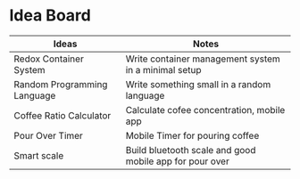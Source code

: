 # Idea Board

Ideas | Notes
--- | ---
Redox Container System | Write container management system in a minimal setup
Random Programming Language | Write something small in a random language
Coffee Ratio Calculator | Calculate cofee concentration, mobile app 
Pour Over Timer | Mobile Timer for pouring coffee
Smart scale | Build bluetooth scale and good mobile app for pour over
